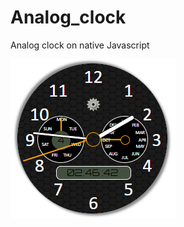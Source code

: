 # Analog_clock
Analog clock on native Javascript

![image](https://github.com/Nickborovkov/Analog_clock/blob/master/appScreenshot.png)
